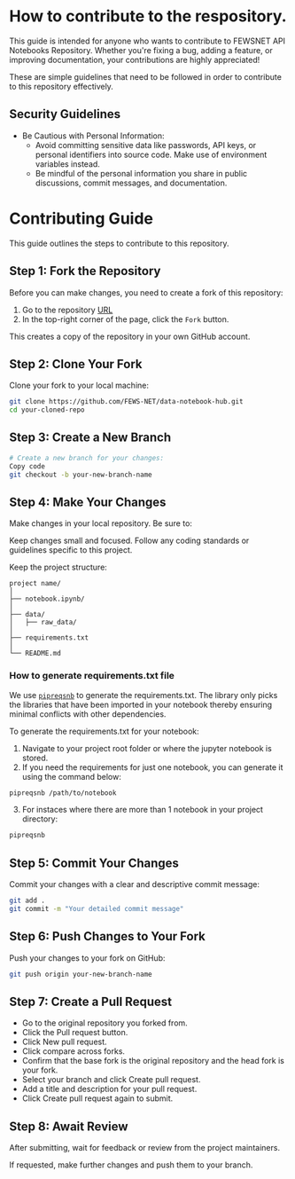
# How to contribute to the respository.

This guide is intended for anyone who wants to contribute to FEWSNET API Notebooks Repository. Whether you're fixing a bug, adding a feature, or improving documentation, your contributions are highly appreciated!

These are simple guidelines that need to be followed in order to contribute
 to this repository effectively.

## Security Guidelines

- Be Cautious with Personal Information:
  - Avoid committing sensitive data like passwords, API keys, or personal identifiers into source code.
  Make use of environment variables instead.
  - Be mindful of the personal information you share in public discussions, commit messages, and documentation.

# Contributing Guide

This guide outlines the steps to contribute to this repository.

## Step 1: Fork the Repository

Before you can make changes, you need to create a fork of this repository:

1. Go to the repository [URL](https://github.com/FEWS-NET/data-notebook-hub)
2. In the top-right corner of the page, click the `Fork` button.

This creates a copy of the repository in your own GitHub account.

## Step 2: Clone Your Fork

Clone your fork to your local machine:

```bash
git clone https://github.com/FEWS-NET/data-notebook-hub.git
cd your-cloned-repo
```

## Step 3: Create a New Branch

```bash
# Create a new branch for your changes:
Copy code
git checkout -b your-new-branch-name
```

## Step 4: Make Your Changes

Make changes in your local repository. Be sure to:

Keep changes small and focused.
Follow any coding standards or guidelines specific to this project.

Keep the project structure:

```text
project name/
│
├── notebook.ipynb/
│   
├── data/
│   ├── raw_data/
│
├── requirements.txt
│
└── README.md
```

### How to generate requirements.txt file

We use [`pipreqsnb`](https://github.com/ivanlen/pipreqsnb) to generate the requirements.txt. The library only
picks the libraries that have been imported in your notebook thereby ensuring
minimal conflicts with other dependencies.

To generate the requirements.txt for your notebook:

1. Navigate to your project root folder or where the jupyter notebook is stored.
2. If you need the requirements for just one notebook, you can generate it using the command below:

```bash
pipreqsnb /path/to/notebook
```

3. For instaces where there are more than 1 notebook in your project directory:

```bash
pipreqsnb
```

## Step 5: Commit Your Changes

Commit your changes with a clear and descriptive commit message:

```bash
git add .
git commit -m "Your detailed commit message"
```

## Step 6: Push Changes to Your Fork

Push your changes to your fork on GitHub:

```bash
git push origin your-new-branch-name
```

## Step 7: Create a Pull Request

- Go to the original repository you forked from.
- Click the Pull request button.
- Click New pull request.
- Click compare across forks.
- Confirm that the base fork is the original repository and the head fork is your fork.
- Select your branch and click Create pull request.
- Add a title and description for your pull request.
- Click Create pull request again to submit.

## Step 8: Await Review

After submitting, wait for feedback or review from the project maintainers.

If requested, make further changes and push them to your branch.
